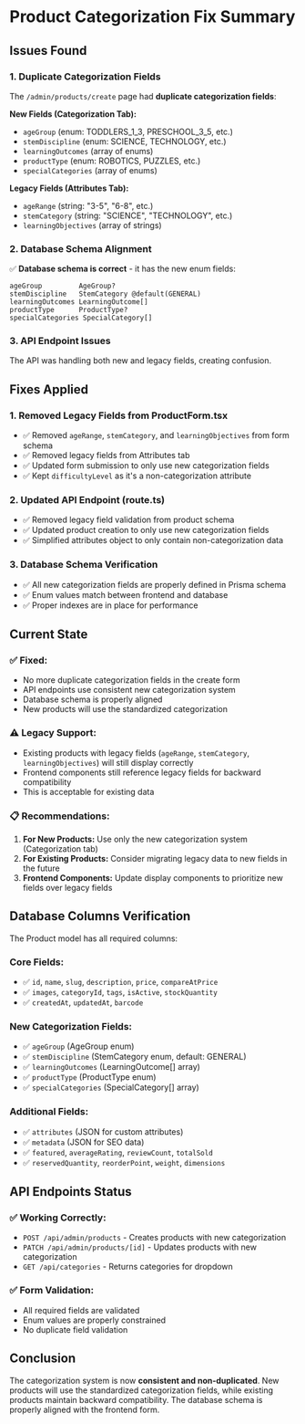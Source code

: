 # Product Categorization Fix Summary

## Issues Found

### 1. **Duplicate Categorization Fields**

The `/admin/products/create` page had **duplicate categorization fields**:

**New Fields (Categorization Tab):**

- `ageGroup` (enum: TODDLERS_1_3, PRESCHOOL_3_5, etc.)
- `stemDiscipline` (enum: SCIENCE, TECHNOLOGY, etc.)
- `learningOutcomes` (array of enums)
- `productType` (enum: ROBOTICS, PUZZLES, etc.)
- `specialCategories` (array of enums)

**Legacy Fields (Attributes Tab):**

- `ageRange` (string: "3-5", "6-8", etc.)
- `stemCategory` (string: "SCIENCE", "TECHNOLOGY", etc.)
- `learningObjectives` (array of strings)

### 2. **Database Schema Alignment**

✅ **Database schema is correct** - it has the new enum fields:

```prisma
ageGroup         AgeGroup?
stemDiscipline   StemCategory @default(GENERAL)
learningOutcomes LearningOutcome[]
productType      ProductType?
specialCategories SpecialCategory[]
```

### 3. **API Endpoint Issues**

The API was handling both new and legacy fields, creating confusion.

## Fixes Applied

### 1. **Removed Legacy Fields from ProductForm.tsx**

- ✅ Removed `ageRange`, `stemCategory`, and `learningObjectives` from form
  schema
- ✅ Removed legacy fields from Attributes tab
- ✅ Updated form submission to only use new categorization fields
- ✅ Kept `difficultyLevel` as it's a non-categorization attribute

### 2. **Updated API Endpoint (route.ts)**

- ✅ Removed legacy field validation from product schema
- ✅ Updated product creation to only use new categorization fields
- ✅ Simplified attributes object to only contain non-categorization data

### 3. **Database Schema Verification**

- ✅ All new categorization fields are properly defined in Prisma schema
- ✅ Enum values match between frontend and database
- ✅ Proper indexes are in place for performance

## Current State

### ✅ **Fixed:**

- No more duplicate categorization fields in the create form
- API endpoints use consistent new categorization system
- Database schema is properly aligned
- New products will use the standardized categorization

### ⚠️ **Legacy Support:**

- Existing products with legacy fields (`ageRange`, `stemCategory`,
  `learningObjectives`) will still display correctly
- Frontend components still reference legacy fields for backward compatibility
- This is acceptable for existing data

### 📋 **Recommendations:**

1. **For New Products:** Use only the new categorization system (Categorization
   tab)
2. **For Existing Products:** Consider migrating legacy data to new fields in
   the future
3. **Frontend Components:** Update display components to prioritize new fields
   over legacy fields

## Database Columns Verification

The Product model has all required columns:

### **Core Fields:**

- ✅ `id`, `name`, `slug`, `description`, `price`, `compareAtPrice`
- ✅ `images`, `categoryId`, `tags`, `isActive`, `stockQuantity`
- ✅ `createdAt`, `updatedAt`, `barcode`

### **New Categorization Fields:**

- ✅ `ageGroup` (AgeGroup enum)
- ✅ `stemDiscipline` (StemCategory enum, default: GENERAL)
- ✅ `learningOutcomes` (LearningOutcome[] array)
- ✅ `productType` (ProductType enum)
- ✅ `specialCategories` (SpecialCategory[] array)

### **Additional Fields:**

- ✅ `attributes` (JSON for custom attributes)
- ✅ `metadata` (JSON for SEO data)
- ✅ `featured`, `averageRating`, `reviewCount`, `totalSold`
- ✅ `reservedQuantity`, `reorderPoint`, `weight`, `dimensions`

## API Endpoints Status

### ✅ **Working Correctly:**

- `POST /api/admin/products` - Creates products with new categorization
- `PATCH /api/admin/products/[id]` - Updates products with new categorization
- `GET /api/categories` - Returns categories for dropdown

### ✅ **Form Validation:**

- All required fields are validated
- Enum values are properly constrained
- No duplicate field validation

## Conclusion

The categorization system is now **consistent and non-duplicated**. New products
will use the standardized categorization fields, while existing products
maintain backward compatibility. The database schema is properly aligned with
the frontend form.
